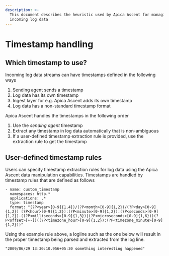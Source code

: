 ```yaml
---
description: >-
  This document describes the heuristic used by Apica Ascent for managing timestamps in
  incoming log data
---
```


# Timestamp handling

## Which timestamp to use?

Incoming log data streams can have timestamps defined in the following ways

1. Sending agent sends a timestamp
2. Log data has its own timestamp
3. Ingest layer for e.g. Apica Ascent adds its own timestamp
4. Log data has a non-standard timestamp format

Apica Ascent handles the timestamps in the following order

1. Use the _sending agent_ timestamp
2. Extract any timestamp in log data automatically that is non-ambiguous
3. If a user-defined timestamp extraction rule is provided, use the extraction rule to get the timestamp&#x20;

## User-defined timestamp rules

Users can specify timestamp extraction rules for log data using the Apica Ascent data manipulation capabilities. Timestamps are handled by timestamp rules that are defined as follows

```
- name: custom_timestamp
  namespaces: http.*
  applications: .*
  type: timestamp
  format: "(?P<year>[0-9]{1,4})/(?P<month>[0-9]{1,2})/(?P<day>[0-9]{1,2}) (?P<hour>[0-9]{1,2}):(?P<minute>[0-9]{1,2}):(?P<seconds>[0-9]{1,2}).((?P<milliseconds>[0-9]{1,3})|(?P<microseconds>[0-9]{1,6}))(?P<offset>[+-])((?P<timezone_hour>[0-9]{1,2}):(?P<timezone_minute>[0-9]{1,2}))"
```

Using the example rule above, a logline such as the one below will result in the proper timestamp being parsed and extracted from the log line. &#x20;

```
"2009/06/29 13:30:10.956+05:30 something interesting happened"
```

&#x20;

